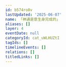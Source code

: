 ```yaml
---
id: b574ro8v
lastUpdated: '2025-06-07'
name: 「神通是意生身完成的」
aliases: []
layer: 4
eventDate: null
categoryId: cat_uWLHUZtI
tagIds: []
timelineEvents: []
relations: []
titledLinks: []
---
```


